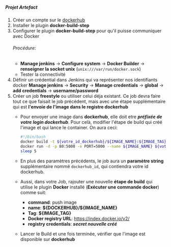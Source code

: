##### Projet Artefact
1. Créer un compte sur le [dockerhub](https://hub.docker.com/)
2. Installer le plugin **docker-build-step**
3. Configurer le plugin **docker-build-step** pour qu'il puisse communiquer avec Docker
	###### Procédure:
	- **Manage jenkins** → **Configure system** → **Docker Builder** → **renseigner la socket unix** (```unix:///var/run/docker.sock```)
	- Tester la connectivité
4. Définir un crédential dans Jenkins qui va représenter nos identifiants docker
	**Manage jenkins** → **Security** → **Manage credentials** → **global** → **add credentials** → **username/password**	
5. Créer un job **freestyle** ou utiliser celui déja existant. Ce job devra faire tout ce que faisait le job précédent, mais avec une étape supplémentaire qui est **l'envoie de l'image dans le registre dockerhub**
   -  Pour envoyer une image dans **dockerhub**, elle doit etre ***préfixée de votre login dockerhub***. Pour celà, modifier l'étape de build qui créé l'image et qui lance le container. On aura ceci:
		```bash			
		#!/bin/bash
		docker build -t ${votre_id_dockerhub}/${IMAGE_NAME}:${IMAGE_TAG} .
		docker run -d -p 80:5000 -e PORT=5000 --name ${IMAGE_NAME} ${votre_id_dockerhub}/${IMAGE_NAME}:${IMAGE_TAG} 
		sleep 5
		```

   - En plus des paramètres précédents, le job aura un **paramètre string** supplémentaire nommé ```dockerhub_id```, qui contiendra votre id dockerhub.

   
   - Aussi, dans votre Job, rajouter une nouvelle **étape de build** qui utilise le plugin **Docker** installé (**Exécuter une commande docker**) comme suit: 
     - **command**: push image
     - **name**: **${DOCKERHUB}/\${IMAGE_NAME}**
     - **Tag**: **${IMAGE_TAG}**
     - **Docker registry URL**: https://index.docker.io/v2/
     - **registry credentials**: ***secret nouvelle créé***
   - Lancer le Build et une fois terminée, vérifier que l'image est disponible sur **dockerhub**